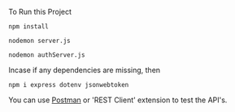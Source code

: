 To Run this Project

```
npm install
```

```
nodemon server.js
```


```
nodemon authServer.js
```


Incase if any dependencies are missing, then
```
npm i express dotenv jsonwebtoken
```

You can use [Postman](https://www.postman.com/) or 'REST Client' extension to test the API's.




